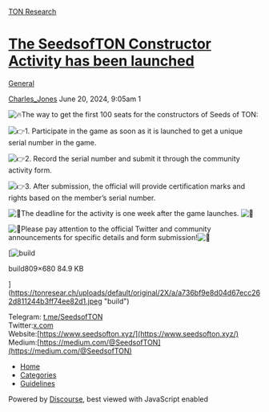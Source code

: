 [TON Research](/)

# [The SeedsofTON Constructor Activity has been launched](/t/the-seedsofton-constructor-activity-has-been-launched/25759)

[General](/c/general/4) 

    

[Charles\_Jones](https://tonresear.ch/u/Charles_Jones)   June 20, 2024, 9:05am  1

![:fire:](https://tonresear.ch/images/emoji/twitter/fire.png?v=12 ":fire:")The way to get the first 100 seats for the constructors of Seeds of TON:

![:point_right:](https://tonresear.ch/images/emoji/twitter/point_right.png?v=12 ":point_right:")1\. Participate in the game as soon as it is launched to get a unique serial number in the game.

![:point_right:](https://tonresear.ch/images/emoji/twitter/point_right.png?v=12 ":point_right:")2\. Record the serial number and submit it through the community activity form.

![:point_right:](https://tonresear.ch/images/emoji/twitter/point_right.png?v=12 ":point_right:")3\. After submission, the official will provide certification marks and rights based on the member’s serial number.

![:tada:](https://tonresear.ch/images/emoji/twitter/tada.png?v=12 ":tada:")The deadline for the activity is one week after the game launches. ![:confetti_ball:](https://tonresear.ch/images/emoji/twitter/confetti_ball.png?v=12 ":confetti_ball:")

![:rocket:](https://tonresear.ch/images/emoji/twitter/rocket.png?v=12 ":rocket:")Please pay attention to the official Twitter and community announcements for specific details and form submission!![:beers:](https://tonresear.ch/images/emoji/twitter/beers.png?v=12 ":beers:")  

[![build](https://tonresear.ch/uploads/default/optimized/2X/a/a736bf9e8d04d67ecc262d811244b3ff74ee82d1_2_594x500.jpeg)

build809×680 84.9 KB

](https://tonresear.ch/uploads/default/original/2X/a/a736bf9e8d04d67ecc262d811244b3ff74ee82d1.jpeg "build")

  
Telegram: [t.me/SeedsofTON](http://t.me/SeedsofTON)  
Twitter:[x.com](https://x.com/SeedsofTon)  
Website:[https://www.seedsofton.xyz/](https://www.seedsofton.xyz/)  
Medium:[https://medium.com/@SeedsofTON](https://medium.com/@SeedsofTON)

 

*   [Home](/)
*   [Categories](/categories)
*   [Guidelines](/guidelines)

Powered by [Discourse](https://www.discourse.org), best viewed with JavaScript enabled
